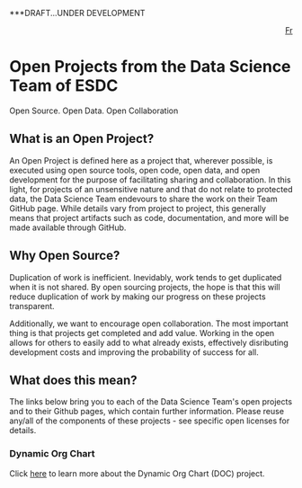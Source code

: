 
***DRAFT...UNDER DEVELOPMENT

<div style="text-align: right;">
    <a href="https://dsd-esdc-edsc.github.io/README.fr.html">Fr</a>
</div>

# Open Projects from the Data Science Team of ESDC
Open Source. Open Data. Open Collaboration

## What is an Open Project?
An Open Project is defined here as a project that, wherever possible, is executed using open source tools, open code, open data, and open development for the purpose of facilitating sharing and collaboration. In this light, for projects of an unsensitive nature and that do not relate to protected data, the Data Science Team endevours to share the work on their Team GitHub page. While details vary from project to project, this generally means that project artifacts such as code, documentation, and more will be made available through GitHub.

## Why Open Source?
Duplication of work is inefficient. Inevidably, work tends to get duplicated when it is not shared. By open sourcing projects, the hope is that this will reduce duplication of work by making our progress on these projects transparent.

Additionally, we want to encourage open collaboration. The most important thing is that projects get completed and add value. Working in the open allows for others to easily add to what already exists, effectively disributing development costs and improving the probability of success for all.

## What does this mean?
The links below bring you to each of the Data Science Team's open projects and to their Github pages, which contain further information. Please reuse any/all of the components of these projects - see specific open licenses for details.

### Dynamic Org Chart
Click [here](https://dsd-esdc-edsc.github.io/dynamic-org-chart/) to learn more about the Dynamic Org Chart (DOC) project.
